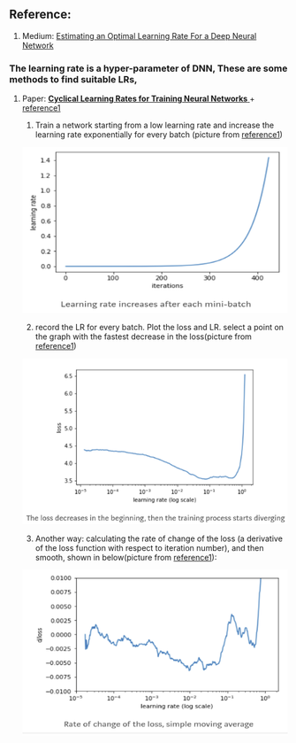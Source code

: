 ## Reference:
  1. Medium: [Estimating an Optimal Learning Rate For a Deep Neural Network](https://towardsdatascience.com/estimating-optimal-learning-rate-for-a-deep-neural-network-ce32f2556ce0)


### The learning rate is a hyper-parameter of DNN, These are some methods to find suitable LRs,
  1. Paper: [__Cyclical Learning Rates for Training Neural Networks__ ](https://arxiv.org/pdf/1506.01186.pdf) + [reference1](https://towardsdatascience.com/estimating-optimal-learning-rate-for-a-deep-neural-network-ce32f2556ce0)
      1. Train a network starting from a low learning rate and increase the learning rate exponentially for every batch (picture from [reference1](https://towardsdatascience.com/estimating-optimal-learning-rate-for-a-deep-neural-network-ce32f2556ce0))
      <p align="center">
         <img src="image/learning_rate.png" height="300" width="480"> 
      </p>
      
      2. record the LR for every batch. Plot the loss and LR. select a point on the graph with the fastest decrease in the loss(picture from [reference1](https://towardsdatascience.com/estimating-optimal-learning-rate-for-a-deep-neural-network-ce32f2556ce0))
      <p align="center">
         <img src="image/learning_rate_1.png" height="300" width="480"> 
      </p>
      
      3. Another way: calculating the rate of change of the loss (a derivative of the loss function with respect to iteration number), and then smooth, shown in below(picture from [reference1](https://towardsdatascience.com/estimating-optimal-learning-rate-for-a-deep-neural-network-ce32f2556ce0)):
      <p align="center">
         <img src="image/learning_rate_2.png" height="300" width="480"> 
      </p>
